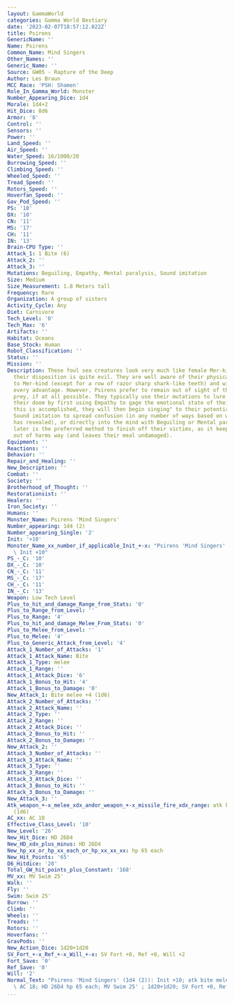 ```yaml
---
layout: GammaWorld
categories: Gamma World Bestiary
date: '2023-02-07T18:57:12.022Z'
title: Psirens
GenericName: ''
Name: Psirens
Common_Name: Mind Singers
Other_Names: ''
Generic_Name: ''
Source: GW05 - Rapture of the Deep
Author: Les Braun
MCC Race: 'PSH: Shamen'
Role_In_Gamma_World: Monster
Number_Appearing_Dice: 1d4
Morale: 1d4+2
Hit_Dice: 8d6
Armor: '8'
Control: ''
Sensors: ''
Power: ''
Land_Speed: ''
Air_Speed: ''
Water_Speed: 16/1000/20
Burrowing_Speed: ''
Climbing_Speed: ''
Wheeled_Speed: ''
Tread_Speed: ''
Rotors_Speed: ''
Hoverfan_Speed: ''
Gav_Pod_Speed: ''
PS: '10'
DX: '10'
CN: '11'
MS: '17'
CH: '11'
IN: '13'
Brain-CPU Type: ''
Attack_1: 1 Bite (6)
Attack_2: ''
Attack_3: ''
Mutations: Beguiling, Empathy, Mental paralysis, Sound imitation
Size: Medium
Size_Measurement: 1.8 Meters tall
Frequency: Rare
Organization: A group of sisters
Activity_Cycle: Any
Diet: Carnivore
Tech_Level: '0'
Tech_Max: '6'
Artifacts: ''
Habitat: Oceans
Base_Stock: Human
Robot_Classification: ''
Status: ''
Mission: ''
Description: These foul sea creatures look very much like female Mer-kind. However
  their disposition is quite evil. They are well aware of their physical similarity
  to Mer-kind (except for a row of razor sharp shark-like teeth) and will use it to
  every advantage. However, Psirens prefer to remain out of sight of their potential
  prey, if at all possible. They typically use their mutations to lure victims to
  their doom by first using Empathy to gage the emotional state of their target. Once
  this is accomplished, they will then begin singing" to their potential prey. Using
  Sound imitation to spread confusion (in any number of ways based on what their Empathy
  has revealed), or directly into the mind with Beguiling or Mental paralysis. The
  later is the preferred method to finish off their victims, as it keeps the Psirens
  out of harms way (and leaves their meal undamaged).
Equipment: ''
Reactions: ''
Behavior: ''
Repair_and_Healing: ''
New_Description: ''
Combat: ''
Society: ''
Brotherhood_of_Thought: ''
Restorationsist: ''
Healers: ''
Iron_Society: ''
Humans: ''
Monster_Name: Psirens 'Mind Singers'
Number_appearing: 1d4 (2)
Number_appearing_Single: '2'
Init: '+10'
Monster_Name_xx_number_if_applicable_Init_+-x: "Psirens 'Mind Singers' (1d4 (2)):\
  \ Init +10"
PS_-_C: '10'
DX_-_C: '10'
CN_-_C: '11'
MS_-_C: '17'
CH_-_C: '11'
IN_-_C: '13'
Weapon: Low Tech Level
Plus_to_hit_and_damage_Range_from_Stats: '0'
Plus_to_Range_from_Level: ''
Plus_to_Range: '4'
Plus_to_hit_and_damage_Melee_From_Stats: '0'
Plus_to_Melee_from_Level: ''
Plus_to_Melee: '4'
Plus_to_Generic_Attack_from_Level: '4'
Attack_1_Number_of_Attacks: '1'
Attack_1_Attack_Name: Bite
Attack_1_Type: melee
Attack_1_Range: ''
Attack_1_Attack_Dice: '6'
Attack_1_Bonus_to_Hit: '4'
Attack_1_Bonus_to_Damage: '0'
New_Attack_1: Bite melee +4 (1d6)
Attack_2_Number_of_Attacks: ''
Attack_2_Attack_Name: ''
Attack_2_Type: ''
Attack_2_Range: ''
Attack_2_Attack_Dice: ''
Attack_2_Bonus_to_Hit: ''
Attack_2_Bonus_to_Damage: ''
New_Attack_2: ''
Attack_3_Number_of_Attacks: ''
Attack_3_Attack_Name: ''
Attack_3_Type: ''
Attack_3_Range: ''
Attack_3_Attack_Dice: ''
Attack_3_Bonus_to_Hit: ''
Attack_3_Bonus_to_Damage: ''
New_Attack_3: ''
Atk_weapon_+-x_melee_xdx_andor_weapon_+-x_missile_fire_xdx_range: atk bite melee +4
  (1d6)
AC_xx: AC 18
Effective_Class_Level: '10'
New_Level: '26'
New_Hit_Dice: HD 26D4
New_HD_xdx_plus_minus: HD 26D4
New_hp_xx_or_hp_xx_each_or_hp_xx_xx_xx: hp 65 each
New_Hit_Points: '65'
D6_Hitdice: '28'
Total_GW_hit_points_plus_Constant: '168'
MV_xx: MV Swim 25'
Walk: ''
Fly: ''
Swim: Swim 25'
Burrow: ''
Climb: ''
Wheels: ''
Treads: ''
Rotors: ''
Hoverfans: ''
GravPods: ''
New_Action_Dice: 1d20+1d20
SV_Fort_+-x_Ref_+-x_Will_+-x: SV Fort +0, Ref +0, Will +2
Fort_Save: '0'
Ref_Save: '0'
Will: '2'
Normal_Text: "Psirens 'Mind Singers' (1d4 (2)): Init +10; atk bite melee +4 (1d6);\
  \ AC 18; HD 26D4 hp 65 each; MV Swim 25' ; 1d20+1d20; SV Fort +0, Ref +0, Will +2"
...
```

